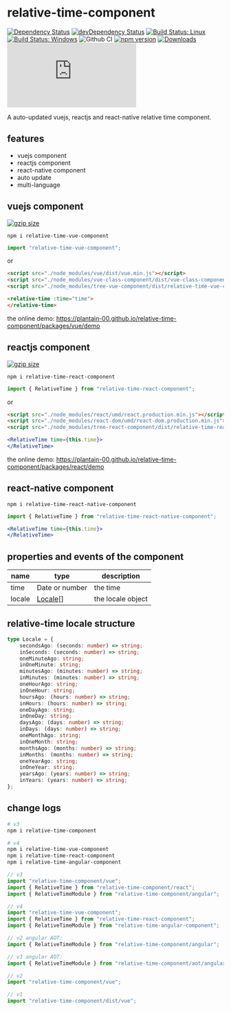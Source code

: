 # relative-time-component

[![Dependency Status](https://david-dm.org/plantain-00/relative-time-component.svg)](https://david-dm.org/plantain-00/relative-time-component)
[![devDependency Status](https://david-dm.org/plantain-00/relative-time-component/dev-status.svg)](https://david-dm.org/plantain-00/relative-time-component#info=devDependencies)
[![Build Status: Linux](https://travis-ci.org/plantain-00/relative-time-component.svg?branch=master)](https://travis-ci.org/plantain-00/relative-time-component)
[![Build Status: Windows](https://ci.appveyor.com/api/projects/status/github/plantain-00/relative-time-component?branch=master&svg=true)](https://ci.appveyor.com/project/plantain-00/relative-time-component/branch/master)
![Github CI](https://github.com/plantain-00/relative-time-component/workflows/Github%20CI/badge.svg)
[![npm version](https://badge.fury.io/js/relative-time-component.svg)](https://badge.fury.io/js/relative-time-component)
[![Downloads](https://img.shields.io/npm/dm/relative-time-component.svg)](https://www.npmjs.com/package/relative-time-component)
[![type-coverage](https://img.shields.io/badge/dynamic/json.svg?label=type-coverage&prefix=%E2%89%A5&suffix=%&query=$.typeCoverage.atLeast&uri=https%3A%2F%2Fraw.githubusercontent.com%2Fplantain-00%2Frelative-time-component%2Fmaster%2Fpackage.json)](https://github.com/plantain-00/relative-time-component)

A auto-updated vuejs, reactjs and react-native relative time component.

## features

+ vuejs component
+ reactjs component
+ react-native component
+ auto update
+ multi-language

## vuejs component

[![gzip size](https://img.badgesize.io/https://unpkg.com/relative-time-vue-component?compression=gzip)](https://unpkg.com/relative-time-vue-component)

`npm i relative-time-vue-component`

```ts
import "relative-time-vue-component";
```

or

```html
<script src="./node_modules/vue/dist/vue.min.js"></script>
<script src="./node_modules/vue-class-component/dist/vue-class-component.min.js"></script>
<script src="./node_modules/tree-vue-component/dist/relative-time-vue-component.min.js"></script>
```

```html
<relative-time :time="time">
</relative-time>
```

the online demo: <https://plantain-00.github.io/relative-time-component/packages/vue/demo>

## reactjs component

[![gzip size](https://img.badgesize.io/https://unpkg.com/relative-time-react-component?compression=gzip)](https://unpkg.com/relative-time-react-component)

`npm i relative-time-react-component`

```ts
import { RelativeTime } from "relative-time-react-component";
```

or

```html
<script src="./node_modules/react/umd/react.production.min.js"></script>
<script src="./node_modules/react-dom/umd/react-dom.production.min.js"></script>
<script src="./node_modules/tree-react-component/dist/relative-time-react-component.min.js"></script>
```

```jsx
<RelativeTime time={this.time}>
</RelativeTime>
```

the online demo: <https://plantain-00.github.io/relative-time-component/packages/react/demo>

## react-native component

`npm i relative-time-react-native-component`

```ts
import { RelativeTime } from "relative-time-react-native-component";
```

```jsx
<RelativeTime time={this.time}>
</RelativeTime>
```

## properties and events of the component

name | type | description
--- | --- | ---
time | Date or number | the time
locale | [Locale](#relative-time-locale-structure)[] | the locale object

## relative-time locale structure

```ts
type Locale = {
    secondsAgo: (seconds: number) => string;
    inSeconds: (seconds: number) => string;
    oneMinuteAgo: string;
    inOneMinute: string;
    minutesAgo: (minutes: number) => string;
    inMinutes: (minutes: number) => string;
    oneHourAgo: string;
    inOneHour: string;
    hoursAgo: (hours: number) => string;
    inHours: (hours: number) => string;
    oneDayAgo: string;
    inOneDay: string;
    daysAgo: (days: number) => string;
    inDays: (days: number) => string;
    oneMonthAgo: string;
    inOneMonth: string;
    monthsAgo: (months: number) => string;
    inMonths: (months: number) => string;
    oneYearAgo: string;
    inOneYear: string;
    yearsAgo: (years: number) => string;
    inYears: (years: number) => string;
};
```

## change logs

```bash
# v3
npm i relative-time-component

# v4
npm i relative-time-vue-component
npm i relative-time-react-component
npm i relative-time-angular-component
```

```ts
// v3
import "relative-time-component/vue";
import { RelativeTime } from "relative-time-component/react";
import { RelativeTimeModule } from "relative-time-component/angular";

// v4
import "relative-time-vue-component";
import { RelativeTime } from "relative-time-react-component";
import { RelativeTimeModule } from "relative-time-angular-component";
```

```ts
// v2 angular AOT:
import { RelativeTimeModule } from "relative-time-component/angular";

// v3 angular AOT:
import { RelativeTimeModule } from "relative-time-component/aot/angular";
```

```ts
// v2
import "relative-time-component/vue";

// v1
import "relative-time-component/dist/vue";
```
